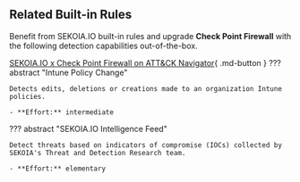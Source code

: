 ## Related Built-in Rules

Benefit from SEKOIA.IO built-in rules and upgrade **Check Point Firewall** with the following detection capabilities out-of-the-box.

[SEKOIA.IO x Check Point Firewall on ATT&CK Navigator](https://mitre-attack.github.io/attack-navigator/#layerURL=https%3A%2F%2Fraw.githubusercontent.com%2FSEKOIA-IO%2Fdocumentation%2Fmain%2F_shared_content%2Foperations_center%2Fdetection%2Fgenerated%2Fattack_f0a10c21-37d1-419f-8671-77903dc8de69_do_not_edit_manually.json){ .md-button }
??? abstract "Intune Policy Change"
    
    Detects edits, deletions or creations made to an organization Intune policies.
    
    - **Effort:** intermediate

??? abstract "SEKOIA.IO Intelligence Feed"
    
    Detect threats based on indicators of compromise (IOCs) collected by SEKOIA's Threat and Detection Research team.
    
    - **Effort:** elementary
